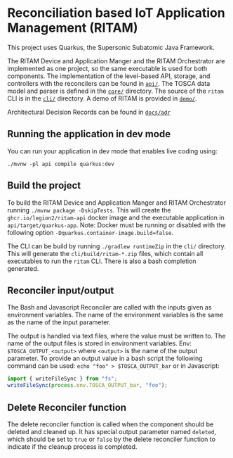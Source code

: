 # Reconciliation based IoT Application Management (RITAM)
This project uses Quarkus, the Supersonic Subatomic Java Framework.

The RITAM Device and Application Manger and the RITAM Orchestrator are implemented as one project, so the same executable is used for both components.
The implementation of the level-based API, storage, and controllers with the reconcilers can be found in [`api/`](api).
The TOSCA data model and parser is defined in the [`core/`](core) directory.
The source of the `ritam` CLI is in the [`cli/`](cli) directory.
A demo of RITAM is provided in [`demo/`](demo).

Architectural Decision Records can be found in [`docs/adr`](docs/adr/index.md)

## Running the application in dev mode

You can run your application in dev mode that enables live coding using:
```shell script
./mvnw -pl api compile quarkus:dev
```

## Build the project

To build the RITAM Device and Application Manger and RITAM Orchestrator running `./mvnw package -DskipTests`.
This will create the `ghcr.io/legion2/ritam-api` docker image and the executable application in `api/target/quarkus-app`.
Note: Docker must be running or disabled with the following option `-Dquarkus.container-image.build=false`.

The CLI can be build by running `./gradlew runtimeZip` in the `cli/` directory.
This will generate the `cli/build/ritam-*.zip` files, which contain all executables to run the `ritam` CLI.
There is also a bash completion generated.

## Reconciler input/output

The Bash and Javascript Reconciler are called with the inputs given as environment variables.
The name of the environment variables is the same as the name of the input parameter.

The output is handled via text files, where the value must be written to.
The name of the output files is stored in environment variables.
Env: `$TOSCA_OUTPUT_<output>` where `<output>` is the name of the output parameter.
To provide an output value in a bash script the following command can be used:
`echo "foo" > $TOSCA_OUTPUT_bar`
or in Javascript:
```js
import { writeFileSync } from "fs";
writeFileSync(process.env.TOSCA_OUTPUT_bar, "foo");
```

## Delete Reconciler function

The delete reconciler function is called when the component should be deleted and cleaned up.
It has special output parameter named `deleted`, which should be set to `true` or `false` by the delete reconciler function to indicate if the cleanup process is completed.

